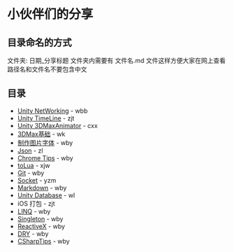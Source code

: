 # 小伙伴们的分享

## 目录命名的方式

文件夹: 日期_分享标题
文件夹内需要有 文件名.md 文件这样方便大家在网上查看
路径名和文件名不要包含中文

## 目录
- [Unity NetWorking](./171108_UNet/README.md) - wbb
- [Unity TimeLine](./171101_unityTimeLine/README.md) - zjt
- [Unity 3DMaxAnimator](./171103_3DMaxAnimator/README.md) - cxx
- [3DMax基础](./171027_3DMax/README.md) - wk
- [制作图片字体](./171026_BitmapFont/README.md) - wby
- [Json](./170710_Json/Json.md) - zl
- [Chrome Tips](./170712_Chrome/README.md) - wby
- [toLua](./170703_ToLua/ToLua.md) - xjw
- [Git](./170621_Git/gitStep1_base.md) - wby
- [Socket](./170620_socket/Socket.md) - yzm
- [Markdown](./170616_markdown/README.md) - wby
- [Unity Database](./170614_UnityDatabase/Unity_Database.md) - wl
- iOS 打包 - zjt
- [LINQ](./170605_LINQ/README.md) - wby
- [Singleton](./170523_Singleton/singleton.md) - wby
- [ReactiveX](./170520_ReactiveX/README.md) - wby
- [DRY](./170517_DRY/) - wby
- [CSharpTips](./170515_CSharpTips/README.md) - wby


